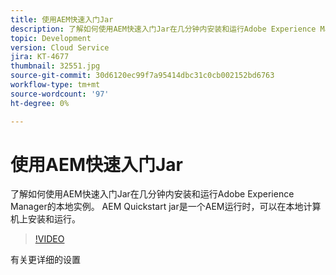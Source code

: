```yaml
---
title: 使用AEM快速入门Jar
description: 了解如何使用AEM快速入门Jar在几分钟内安装和运行Adobe Experience Manager的本地实例。 AEM Quickstart jar是一个AEM运行时，可以在本地计算机上安装和运行。
topic: Development
version: Cloud Service
jira: KT-4677
thumbnail: 32551.jpg
source-git-commit: 30d6120ec99f7a95414dbc31c0cb002152bd6763
workflow-type: tm+mt
source-wordcount: '97'
ht-degree: 0%

---
```



# 使用AEM快速入门Jar

了解如何使用AEM快速入门Jar在几分钟内安装和运行Adobe Experience Manager的本地实例。 AEM Quickstart jar是一个AEM运行时，可以在本地计算机上安装和运行。

>[!VIDEO](https://video.tv.adobe.com/v/32551?quality=12&learn=on)

有关更详细的设置